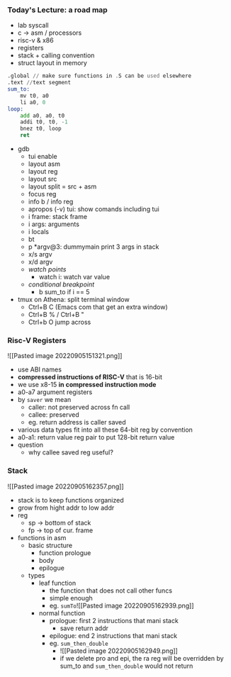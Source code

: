 ### Today's Lecture: a road map
* lab syscall
* c -> asm / processors
* risc-v & x86
* registers
* stack + calling convention
* struct layout in memory

```asm
.global // make sure functions in .S can be used elsewhere
.text //text segment
sum_to:
	mv t0, a0
	li a0, 0
loop:
	add a0, a0, t0
	addi t0, t0, -1
	bnez t0, loop
	ret
```
* gdb
	* tui enable
	* layout asm
	* layout reg
	* layout src
	* layout split = src + asm
	* focus reg
	* info b / info reg
	* apropos (-v) tui: show comands including tui
	* i frame: stack frame
	* i args: arguments
	* i locals
	* bt
	* p *argv@3: dummymain print 3 args in stack 
	* x/s argv
	* x/d argv
	* *watch points*
		* watch i: watch var value
	* *conditional breakpoint*
		* b sum_to if i == 5
* tmux on Athena: split terminal window
	* Ctrl+B C (Emacs com that get an extra window)
	* Ctrl+B % / Ctrl+B "
	* Ctrl+b O jump across
### Risc-V Registers
![[Pasted image 20220905151321.png]]
* use ABI names
* **compressed instructions of RISC-V** that is 16-bit
* we use x8-15 **in compressed instruction mode**
* a0-a7 argument registers
* by `saver` we mean
	* caller: not preserved across fn call
	* callee: preserved
	* eg. return address is caller saved
* various data types fit into all these 64-bit reg by convention
* a0-a1: return value reg pair to put 128-bit return value
* question
	* why callee saved reg useful?
### Stack
![[Pasted image 20220905162357.png]]
* stack is to keep functions organized
* grow from hight addr to low addr
* reg
	* sp -> bottom of stack
	* fp -> top of cur. frame
* functions in asm
	* basic structure
		* function prologue 
		* body
		* epilogue
	* types
		* leaf function
			* the function that does not call other funcs
			* simple enough
			* eg. `sumTo`![[Pasted image 20220905162939.png]]
		* normal function
			* prologue: first 2 instructions that mani stack
				* save return addr
			* epilogue: end 2 instructions that mani stack
			* eg. `sum_then_double`
				* ![[Pasted image 20220905162949.png]]
				* if we delete pro and epi, the ra reg will be overridden by sum_to and `sum_then_double` would not return 